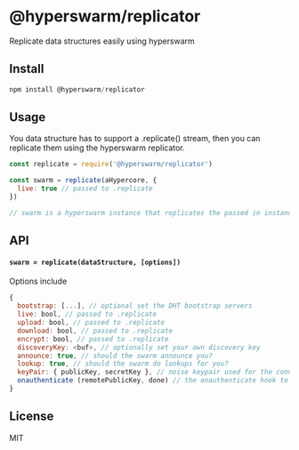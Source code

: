 # @hyperswarm/replicator

Replicate data structures easily using hyperswarm

## Install

```js
npm install @hyperswarm/replicator
```

## Usage

You data structure has to support a .replicate() stream, then you can replicate
them using the hyperswarm replicator.

```js
const replicate = require('@hyperswarm/replicator')

const swarm = replicate(aHypercore, {
  live: true // passed to .replicate
})

// swarm is a hyperswarm instance that replicates the passed in instance
```

## API

#### `swarm = replicate(dataStructure, [options])`

Options include

```js
{
  bootstrap: [...], // optional set the DHT bootstrap servers
  live: bool, // passed to .replicate
  upload: bool, // passed to .replicate
  download: bool, // passed to .replicate
  encrypt: bool, // passed to .replicate
  discoveryKey: <buf>, // optionally set your own discovery key
  announce: true, // should the swarm announce you?
  lookup: true, // should the swarm do lookups for you?
  keyPair: { publicKey, secretKey }, // noise keypair used for the connection
  onauthenticate (remotePublicKey, done) // the onauthenticate hook to verify remote key pairs
}
```

## License

MIT
